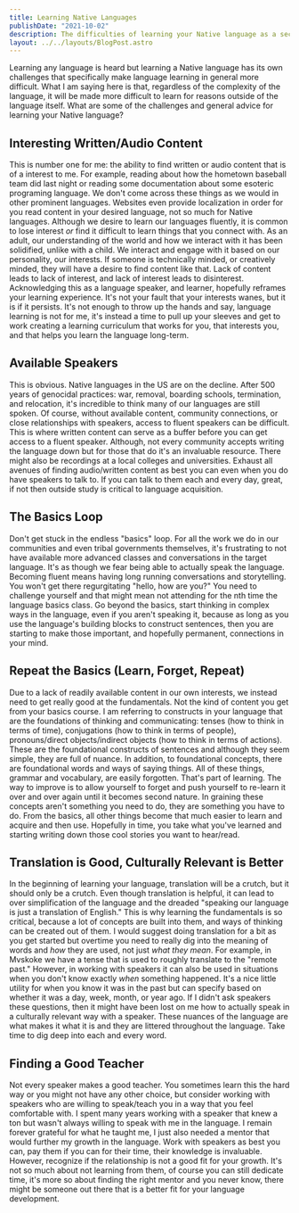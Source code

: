 ```yaml
---
title: Learning Native Languages
publishDate: "2021-10-02"
description: The difficulties of learning your Native language as a second language speaker
layout: ../../layouts/BlogPost.astro
---
```


Learning any language is heard but learning a Native language has its own challenges that specifically make language learning in general more difficult. What I am saying here is that, regardless of the complexity of the language, it will be made more difficult to learn for reasons outside of the language itself. What are some of the challenges and general advice for learning your Native language?

## Interesting Written/Audio Content

This is number one for me: the ability to find written or audio content that is of a interest to me. For example, reading about how the hometown baseball team did last night or reading some documentation about some esoteric programing language. We don't come across these things as we would in other prominent languages. Websites even provide localization in order for you read content in your desired language, not so much for Native languages. Although we desire to learn our languages fluently, it is common to lose interest _or_ find it difficult to learn things that you connect with. As an adult, our understanding of the world and how we interact with it has been solidified, unlike with a child. We interact and engage with it based on our personality, our interests. If someone is technically minded, or creatively minded, they will have a desire to find content like that. Lack of content leads to lack of interest, and lack of interest leads to disinterest. Acknowledging this as a language speaker, and learner, hopefully reframes your learning experience. It's not your fault that your interests wanes, but it is if it persists. It's not enough to throw up the hands and say, language learning is not for me, it's instead a time to pull up your sleeves and get to work creating a learning curriculum that works for you, that interests you, and that helps you learn the language long-term.

## Available Speakers

This is obvious. Native languages in the US are on the decline. After 500 years of genocidal practices: war, removal, boarding schools, termination, and relocation, it's incredible to think many of our languages are still spoken. Of course, without available content, community connections, or close relationships with speakers, access to fluent speakers can be difficult. This is where written content can serve as a buffer before you can get access to a fluent speaker. Although, not every community accepts writing the language down but for those that do it's an invaluable resource. There might also be recordings at a local colleges and universities. Exhaust all avenues of finding audio/written content as best you can even when you do have speakers to talk to. If you can talk to them each and every day, great, if not then outside study is critical to language acquisition.

## The Basics Loop

Don't get stuck in the endless "basics" loop. For all the work we do in our communities and even tribal governments themselves, it's frustrating to not have available more advanced classes and conversations in the target language. It's as though we fear being able to actually speak the language. Becoming fluent means having long running conversations and storytelling. You won't get there regurgitating "hello, how are you?" You need to challenge yourself and that might mean not attending for the nth time the language basics class. Go beyond the basics, start thinking in complex ways in the language, even if you aren't speaking it, because as long as you use the language's building blocks to construct sentences, then you are starting to make those important, and hopefully permanent, connections in your mind.

## Repeat the Basics (Learn, Forget, Repeat)

Due to a lack of readily available content in our own interests, we instead need to get really good at the fundamentals. Not the kind of content you get from your basics course. I am referring to constructs in your language that are the foundations of thinking and communicating: tenses (how to think in terms of time), conjugations (how to think in terms of people), pronouns/direct objects/indirect objects (how to think in terms of actions). These are the foundational constructs of sentences and although they seem simple, they are full of nuance. In addition, to foundational concepts, there are foundational words and ways of saying things. All of these things, grammar and vocabulary, are easily forgotten. That's part of learning. The way to improve is to allow yourself to forget and push yourself to re-learn it over and over again until it becomes second nature. In graining these concepts aren't something you need to do, they are something you have to do. From the basics, all other things become that much easier to learn and acquire and then use. Hopefully in time, you take what you've learned and starting writing down those cool stories you want to hear/read.

## Translation is Good, Culturally Relevant is Better

In the beginning of learning your language, translation will be a crutch, but it should only be a crutch. Even though translation is helpful, it can lead to over simplification of the language and the dreaded "speaking our language is just a translation of English." This is why learning the fundamentals is so critical, because a lot of concepts are built into them, and ways of thinking can be created out of them. I would suggest doing translation for a bit as you get started but overtime you need to really dig into the meaning of words and _how_ they are used, not just _what they mean_. For example, in Mvskoke we have a tense that is used to roughly translate to the "remote past." However, in working with speakers it can also be used in situations when you don't know exactly _when_ something happened. It's a nice little utility for when you know it was in the past but can specify based on whether it was a day, week, month, or year ago. If I didn't ask speakers these questions, then it might have been lost on me how to actually speak in a culturally relevant way with a speaker. These nuances of the language are what makes it what it is and they are littered throughout the language. Take time to dig deep into each and every word.

## Finding a Good Teacher

Not every speaker makes a good teacher. You sometimes learn this the hard way or you might not have any other choice, but consider working with speakers who are willing to speak/teach you in a way that you feel comfortable with. I spent many years working with a speaker that knew a ton but wasn't always willing to speak with me in the language. I remain forever grateful for what he taught me, I just also needed a mentor that would further my growth in the language. Work with speakers as best you can, pay them if you can for their time, their knowledge is invaluable. However, recognize if the relationship is not a good fit for your growth. It's not so much about not learning from them, of course you can still dedicate time, it's more so about finding the right mentor and you never know, there might be someone out there that is a better fit for your language development.







